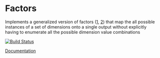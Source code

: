 # Factors

Implements a generalized version of factors
([1](https://en.wikipedia.org/wiki/Variable_elimination),
 [2](https://en.wikipedia.org/wiki/Factor_graph)) that map the all possible
instances of a set of dimensions onto a single output without explicitly
having to enumerate all the possible dimension value combinations

[![Build Status](https://travis-ci.org/hamzaelsaawy/Factors.jl.svg?branch=master)](https://travis-ci.org/hamzaelsaawy/Factors.jl)

[Documentation](https://nbviewer.jupyter.org/github/hamzaelsaawy/Factors.jl/tree/master://nbviewer.jupyter.org/github/hamzaelsaawy/Factors.jl/blobl/master/doc/Factors.ipynb)

